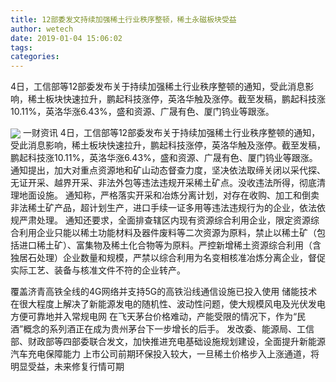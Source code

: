 ```yaml
---
title: 12部委发文持续加强稀土行业秩序整顿，稀土永磁板块受益
author: wetech
date: 2019-01-04 15:06:02
tags: 
categories: 
---
```

4日，工信部等12部委发布关于持续加强稀土行业秩序整顿的通知，受此消息影响，稀土板块快速拉升，鹏起科技涨停，英洛华触及涨停。截至发稿，鹏起科技涨10.11%，英洛华涨6.43%，盛和资源、广晟有色、厦门钨业等跟涨。 
<!-- more -->
<img align="center" border="0" src="https://imgcdn.yicai.com/uppics/images/2019/01/1197a17734d20bbb292803f869f2845b.jpg" />
一财资讯
4日，工信部等12部委发布关于持续加强稀土行业秩序整顿的通知，受此消息影响，稀土板块快速拉升，鹏起科技涨停，英洛华触及涨停。截至发稿，鹏起科技涨10.11%，英洛华涨6.43%，盛和资源、广晟有色、厦门钨业等跟涨。 
通知提出，加大对重点资源地和矿山动态督查力度，坚决依法取缔关闭以采代探、无证开采、越界开采、非法外包等违法违规开采稀土矿点。没收违法所得，彻底清理地面设施。
通知称，严格落实开采和冶炼分离计划，对存在收购、加工和倒卖非法稀土矿产品，超计划生产，进口手续一证多用等违法违规行为的企业，依法依规严肃处理。
通知还要求，全面排查辖区内现有资源综合利用企业，限定资源综合利用企业只能以稀土功能材料及器件废料等二次资源为原料，禁止以稀土矿（包括进口稀土矿）、富集物及稀土化合物等为原料。严控新增稀土资源综合利用（含独居石处理）企业数量和规模，严禁以综合利用为名变相核准冶炼分离企业，督促实际工艺、装备与核准文件不符的企业转产。
 
 
覆盖济青高铁全线的4G网络并支持5G的高铁沿线通信设施已投入使用
储能技术在很大程度上解决了新能源发电的随机性、波动性问题，使大规模风电及光伏发电方便可靠地并入常规电网
在飞天茅台价格难动，产能受限的情况下，作为“民酒”概念的系列酒正在成为贵州茅台下一步增长的后手。
发改委、能源局、工信部、财政部等四部委联合发文，加快推进充电基础设施规划建设，全面提升新能源汽车充电保障能力
上市公司前期环保投入较大，一旦稀土价格步入上涨通道，将明显受益，未来修复行情可期

